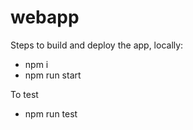 # webapp

Steps to build and deploy the app, locally:

- npm i
- npm run start

To test
- npm run test

